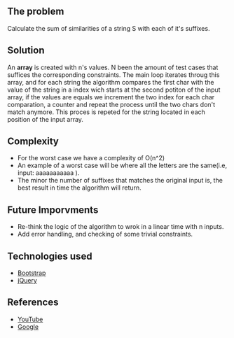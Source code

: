 ## The problem
Calculate the sum of similarities of a string S with each of it's suffixes.

## Solution
An **array** is created with n's values. N been the amount of test cases that suffices the corresponding constraints.
The main loop iterates throug this array, and for each string the algorithm compares the first char with the value of the string in a index wich starts at the second potiton of the input array, if the values are equals we increment the two index for each char comparation, a counter and repeat the process until the two chars don't match anymore. This proces is repeted for the string located in each position of the input array.

## Complexity
- For the worst case we have a complexity of O(n^2)
- An example of a worst case will be where all the letters are the same(i.e, input: aaaaaaaaaaa ).
- The minor the number of suffixes that matches the original input is, the best result in time the algorithm will return.

## Future Imporvments
- Re-think the logic of the algorithm to wrok in a linear time with n inputs.
- Add error handling, and checking of some trivial constraints.

## Technologies used
- [Bootstrap](https://getbootstrap.com/)
- [jQuery](https://jquery.com/)

## References
- [YouTube](https://www.youtube.com/watch?v=CpZh4eF8QBw)
- [Google](https://ivanyu.me/blog/2013/10/15/z-algorithm/)

